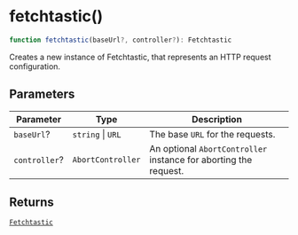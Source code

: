 # fetchtastic()

```ts
function fetchtastic(baseUrl?, controller?): Fetchtastic
```

Creates a new instance of Fetchtastic, that represents an HTTP request configuration.

## Parameters

| Parameter | Type | Description |
| ------ | ------ | ------ |
| `baseUrl`? | `string` \| `URL` | The base `URL` for the requests. |
| `controller`? | `AbortController` | An optional `AbortController` instance for aborting the request. |

## Returns

[`Fetchtastic`](../classes/Fetchtastic.md)
